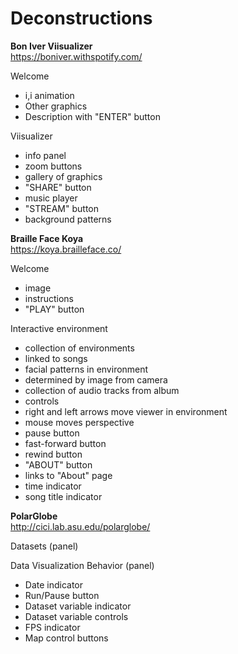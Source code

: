 # Deconstructions

**Bon Iver Viisualizer**  
https://boniver.withspotify.com/

Welcome
- i,i animation
- Other graphics
- Description with "ENTER" button 

Viisualizer
- info panel
- zoom buttons
- gallery of graphics
- "SHARE" button
- music player
- "STREAM" button
- background patterns  
  
  
**Braille Face Koya**  
https://koya.brailleface.co/

Welcome
- image
- instructions
- "PLAY" button  

Interactive environment
- collection of environments
- linked to songs
- facial patterns in environment
- determined by image from camera
- collection of audio tracks from album
- controls
- right and left arrows move viewer in environment
- mouse moves perspective
- pause button
- fast-forward button
- rewind button
- "ABOUT" button
- links to "About" page
- time indicator
- song title indicator  
  
  
**PolarGlobe**  
http://cici.lab.asu.edu/polarglobe/

Datasets (panel)  

Data Visualization Behavior (panel)
- Date indicator
- Run/Pause button
- Dataset variable indicator
- Dataset variable controls
- FPS indicator
- Map control buttons
